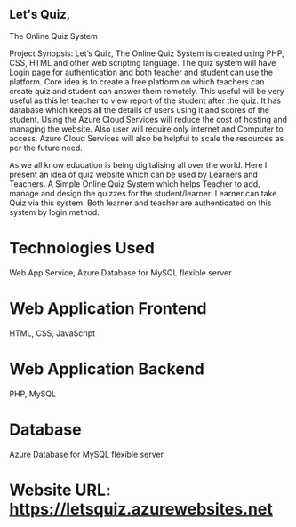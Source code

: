 ## Let's Quiz, 
The Online Quiz System 

Project Synopsis:
Let’s Quiz, The Online Quiz System is created using PHP, CSS, HTML and other web scripting language. The quiz system will have Login page for authentication and both teacher and student can use the platform. Core idea is to create a free platform on which teachers can create quiz and student can answer them remotely. This useful will be very useful as this let teacher to view report of the student after the quiz. It has database which keeps all the details of users using it and scores of the student. Using the Azure Cloud Services will reduce the cost of hosting and managing the website. Also user will require only internet and Computer to access. Azure Cloud Services will also be helpful to scale the resources as per the future need.

As we all know education is being digitalising all over the world. Here I present an idea of quiz website which can be used by Learners and Teachers. A Simple Online Quiz System which helps Teacher to add, manage and design the quizzes for the student/learner. Learner can take Quiz via this system. Both learner and teacher are authenticated on this system by login method.


# Technologies Used
Web App Service, 
Azure Database for MySQL flexible server

# Web Application Frontend
HTML, CSS, JavaScript

# Web Application Backend
PHP, MySQL

# Database
Azure Database for MySQL flexible server


# Website URL: https://letsquiz.azurewebsites.net
